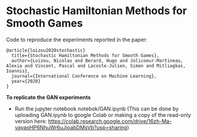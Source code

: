 # Stochastic Hamiltonian Methods for Smooth Games
Code to reproduce the experiments reported in the paper:

```
@article{loizou2020stochastic}
  title={Stochastic Hamiltonian Methods for Smooth Games},
  author={Loizou, Nicolas and Berard, Hugo and Jolicoeur-Martineau, Alexia and Vincent, Pascal and Lacoste-Julien, Simon and Mitliagkas, Ioannis},
  journal={International Conference on Machine Learning},
  year={2020}
}
```

**To replicate the GAN experiments**
  * Run the jupyter notebook notebok/GAN.ipynb (This can be done by uploading GAN.ipynb to google Colab or making a copy of the read-only version here: https://colab.research.google.com/drive/16zh-Ma-vayaoHP6NhuWr6uJjoabDMsVb?usp=sharing)
